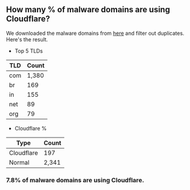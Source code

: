 ## How many % of malware domains are using Cloudflare?


We downloaded the malware domains from [here](https://urlhaus.abuse.ch) and filter out duplicates.
Here's the result.


[//]: # (start replacement)


- Top 5 TLDs

| TLD | Count |
| --- | --- |
| com | 1,380 |
| br | 169 |
| in | 155 |
| net | 89 |
| org | 79 |


- Cloudflare %

| Type | Count |
| --- | --- |
| Cloudflare | 197 |
| Normal | 2,341 |


### 7.8% of malware domains are using Cloudflare.